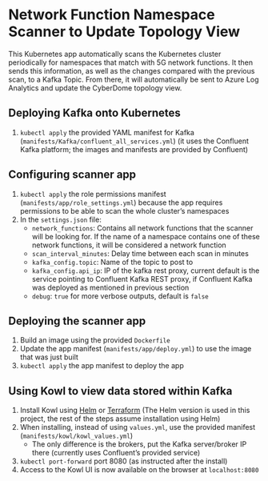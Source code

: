# Network Function Namespace Scanner to Update Topology View
This Kubernetes app automatically scans the Kubernetes cluster periodically for namespaces that match with 5G network functions.
It then sends this information, as well as the changes compared with the previous scan, to a Kafka Topic.
From there, it will automatically be sent to Azure Log Analytics and update the CyberDome topology view.

## Deploying Kafka onto Kubernetes
1. `kubectl apply` the provided YAML manifest for Kafka (`manifests/Kafka/confluent_all_services.yml`) (it uses the Confluent Kafka platform; the images and manifests are provided by Confluent)

## Configuring scanner app
1. `kubectl apply` the role permissions manifest (`manifests/app/role_settings.yml`) because the app requires permissions to be able to scan the whole cluster’s namespaces
2. In the `settings.json` file:
    - `network_functions`: Contains all network functions that the scanner will be looking for. If the name of a namespace contains one of these network functions, it will be considered a network function
    - `scan_interval_minutes`: Delay time between each scan in minutes
    - `kafka_config.topic`: Name of the topic to post to
    - `kafka_config.api_ip`: IP of the kafka rest proxy, current default is the service pointing to Confluent Kafka REST proxy, if Confluent Kafka was deployed as mentioned in previous section
    - `debug`: `true` for more verbose outputs, default is `false` 


## Deploying the scanner app
1. Build an image using the provided `Dockerfile`
2. Update the app manifest (`manifests/app/deploy.yml`) to use the image that was just built
3. `kubectl apply` the app manifest to deploy the app

## Using Kowl to view data stored within Kafka
1. Install Kowl using [Helm](https://github.com/cloudhut/charts) or [Terraform](https://github.com/cloudhut/terraform-modules) (The Helm version is used in this project, the rest of the steps assume installation using Helm)
2. When installing, instead of using `values.yml`, use the provided manifest (`manifests/kowl/kowl_values.yml`)
    - The only difference is the brokers, put the Kafka server/broker IP there (currently uses Confluent’s provided service)
3. `kubectl port-forward` port 8080 (as instructed after the install)
4. Access to the Kowl UI is now available on the browser at `localhost:8080`
